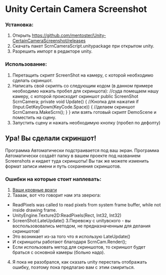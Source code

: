 # Unity Certain Camera Screenshot

### Установка:
1. Открыть https://github.com/mentoster/Unity-CertainCameraScreenshot/releases
2. Скачать пакет ScrnCameraScript.unitypackage при открытом unity.
3. Разрешить импорт в редакторе unity.
### Использование:
1.  Перетащить скрипт ScreenShot на камеру, с которой необходимо сделать скриншот.
2.  Написать свой скрипть со следующим кодом (в данном примере необходимо нажать пробел для скриншота):
  //суда помещаем нашу камеру, с которой происходит скриншот 
    public ScreenShot ScrnCamera;
    private void Update()
    {
        //Кнопка для нажатия
        if (Input.GetKeyDown(KeyCode.Space))
        {
            //делаем скриншот
            ScrnCamera.MakeScrn();
        }
    }
    или взять готовый скрипт DemoScene и поместить на сцену.
 3. Запустить сцену и нажать необходимую кнопку (пробел по дефолту)
## Ура! Вы сделали скриншот!
  Программа Автоматически  подстраивается под ваш экран.
  Программа Автоматически создаёт папку в вашем проекте под названием Screenshots и кидает туда скриншоты!
  Вы так же можете изменить формат записи имени и путь сохранения скриншотов.
  
### Ошибки на которые стоит наплевать:
1. [Ваши кровные враги](https://yadi.sk/i/GJBnVsEFowxMrQ)
2. Таааак, вот что говорит нам эта зверюга:
* ReadPixels was called to read pixels from system frame buffer, while not inside drawing frame.
* UnityEngine.Texture2D:ReadPixels(Rect, Int32, Int32)
* ScreenShot:LateUpdate() 
3.Перевожу с unityвского - вы воспользововались методом, не предназначенным для делания скриншотов!
* Это возникает из-за того что я использую LateUpdate()
* И скриншоты  работают благодаря ScrnCam.Render();
* Если использовать метод для скриншотов, то скриншот будет браться с основной камеры (больно надо).
4. Я пока не разобрался, как сказать unity перестать отображать ошибку, поэтому пока предлагаю вам с этим смириться.  

